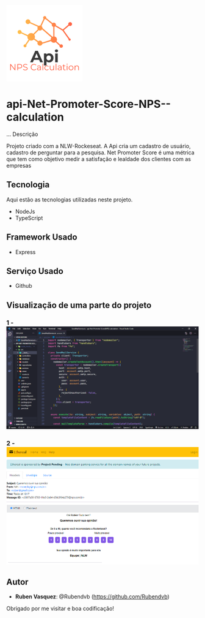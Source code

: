 ![Logo do Projeto](https://github.com/Rubendvb/api-Net-Promoter-Score-NPS--calculation/blob/master/readme_images/logoApiNpspng.png)

# api-Net-Promoter-Score-NPS--calculation

... Descrição

Projeto criado com a NLW-Rockeseat. A Api cria um cadastro de usuário, cadastro de perguntar para a pesquisa.
Net Promoter Score é uma métrica que tem como objetivo medir a satisfação e lealdade dos clientes com as empresas

## Tecnologia 

Aqui estão as tecnologias utilizadas neste projeto.

* NodeJs
* TypeScript

## Framework Usado

* Express
 
## Serviço Usado
 
* Github

## Visualização de uma parte do projeto
### 1 - ![Tela Inicial](https://github.com/Rubendvb/api-Net-Promoter-Score-NPS--calculation/blob/master/readme_images/Screenshot_2.png)
### 2 - ![Visualizaçáo de Pesquisa](https://github.com/Rubendvb/api-Net-Promoter-Score-NPS--calculation/blob/master/readme_images/Screenshot_3.png)
 
## Autor
 
* **Ruben Vasquez**: @Rubendvb (https://github.com/Rubendvb)
 
 
Obrigado por me visitar e boa codificação!
